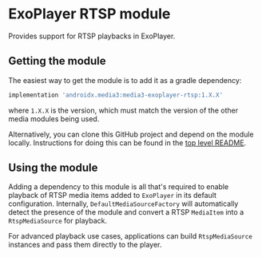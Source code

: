 # ExoPlayer RTSP module

Provides support for RTSP playbacks in ExoPlayer.

## Getting the module

The easiest way to get the module is to add it as a gradle dependency:

```gradle
implementation 'androidx.media3:media3-exoplayer-rtsp:1.X.X'
```

where `1.X.X` is the version, which must match the version of the other media
modules being used.

Alternatively, you can clone this GitHub project and depend on the module
locally. Instructions for doing this can be found in the [top level README][].

[top level README]: ../../README.md

## Using the module

Adding a dependency to this module is all that's required to enable playback of
RTSP media items added to `ExoPlayer` in its default configuration. Internally,
`DefaultMediaSourceFactory` will automatically detect the presence of the module
and convert a RTSP `MediaItem` into a `RtspMediaSource` for playback.

For advanced playback use cases, applications can build `RtspMediaSource`
instances and pass them directly to the player.
